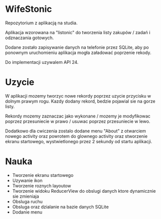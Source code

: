 # WifeStonic
Repozytorium z aplikacją na studia.

Aplikacja wzorowana na "listonic" do tworzenia listy zakupów / zadań i odznaczania gotowych.

Dodane zostało zapisywanie danych na telefonie przez SQLite, aby po ponownym uruchomieniu aplikacja mogła załadować poprzenie rekody.

Do implementacji uzywalem API 24.

# Uzycie
W aplikacji mozemy tworzyc nowe rekordy poprzez uzycie przycisku w dolnym prawym rogu. Kazdy dodany rekord, bedzie pojawial sie na gorze listy.

Rekordy mozemy zaznaczac jako wykonane / mozemy je modyfikowac poprzez przesuniecie w prawo / usuwac poprzez przesuniecie w lewo.

Dodatkowo dla cwiczenia zostalo dodane menu "About" z otwarciem nowego activity oraz powrotem do glownego activity oraz stworzenie ekranu startowego, wystwietlonego przez 2 sekundy od startu aplikacji.

# Nauka

- Tworzenie ekranu startowego
- Uzywanie ikon
- Tworzenie roznych layoutow
- Tworzenie widoku ReducerView do obslugi danych ktore dynamicznie sie zmieniaja
- Obsluga ruchu
- Obsluga oraz dzialanie na bazie danych SQLite
- Dodanie menu